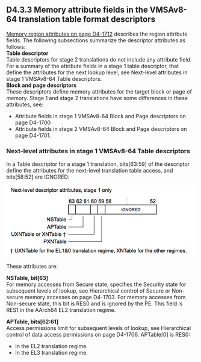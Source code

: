 ## D4.3.3 Memory attribute fields in the VMSAv8-64 translation table format descriptors

[Memory region attributes on page D4-1712](#) describes the region attribute fields. The following subsections summarize the descriptor attributes as follows:  
**Table descriptor**  
Table descriptors for stage 2 translations do not include any attribute field. For a summary of the attribute fields in a stage 1 table descriptor, that define the attributes for the next lookup level, see Next-level attributes in stage 1 VMSAv8-64 Table descriptors.  
**Block and page descriptors**  
These descriptors define memory attributes for the target block or page of memory. Stage 1 and stage 2 translations have some differences in these attributes, see:  
* Attribute fields in stage 1 VMSAv8-64 Block and Page descriptors on page D4-1700
* Attribute fields in stage 2 VMSAv8-64 Block and Page descriptors on page D4-1701.

### Next-level attributes in stage 1 VMSAv8-64 Table descriptors

In a Table descriptor for a stage 1 translation, bits[63:59] of the descriptor define the attributes for the next-level translation table access, and bits[58:52] are IGNORED:

![](figure_d4_18.png)

These attributes are:

**NSTable, bit[63]**  
For memory accesses from Secure state, specifies the Security state for subsequent levels of lookup, see Hierarchical control of Secure or Non-secure memory accesses on page D4-1703.
For memory accesses from Non-secure state, this bit is RES0 and is ignored by the PE. This field is RES1 in the AArch64 EL2 translation regime.

**APTable, bits[62:61]**  
Access permissions limit for subsequent levels of lookup, see Hierarchical control of data access permissions on page D4-1706.
APTable[0] is RES0:
* In the EL2 translation regime. 
* In the EL3 translation regime.